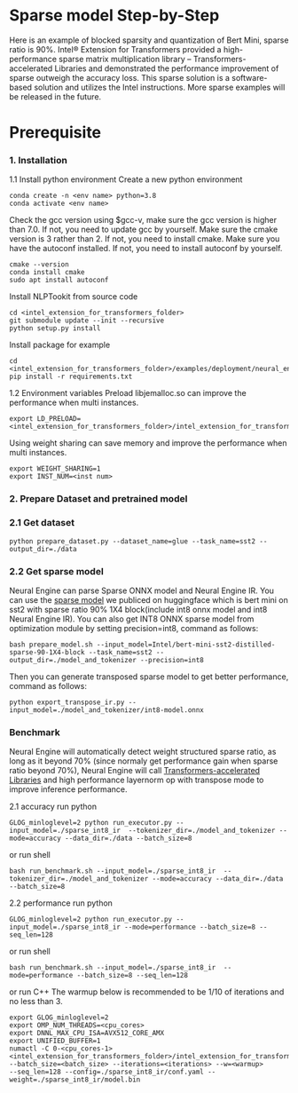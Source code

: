 # Sparse model Step-by-Step
Here is an example of blocked sparsity and quantization of Bert Mini, sparse ratio is 90%.
Intel® Extension for Transformers provided a high-performance sparse matrix multiplication library – Transformers-accelerated Libraries and demonstrated the performance improvement of sparse outweigh the accuracy loss.
This sparse solution is a software-based solution and utilizes the Intel instructions. More sparse examples will be released in the future.
# Prerequisite

### 1\. Installation

1.1 Install python environment
Create a new python environment

```shell
conda create -n <env name> python=3.8
conda activate <env name>
```

Check the gcc version using $gcc-v, make sure the gcc version is higher than 7.0.
If not, you need to update gcc by yourself.
Make sure the cmake version is 3 rather than 2.
If not, you need to install cmake.
Make sure you have the autoconf installed.
If not, you need to install autoconf by yourself.

```shell
cmake --version
conda install cmake
sudo apt install autoconf
```

Install NLPTookit from source code

```shell
cd <intel_extension_for_transformers_folder>
git submodule update --init --recursive
python setup.py install
```
Install package for example
```shell
cd <intel_extension_for_transformers_folder>/examples/deployment/neural_engine/sst2/bert_mini
pip install -r requirements.txt
```

1.2 Environment variables Preload libjemalloc.so can improve the performance when multi instances.

```
export LD_PRELOAD=<intel_extension_for_transformers_folder>/intel_extension_for_transformers/backends/neural_engine/executor/third_party/jemalloc/lib/libjemalloc.so
```

Using weight sharing can save memory and improve the performance when multi instances.

```
export WEIGHT_SHARING=1
export INST_NUM=<inst num>
```

### 2\. Prepare Dataset and pretrained model

### 2.1 Get dataset

```shell
python prepare_dataset.py --dataset_name=glue --task_name=sst2 --output_dir=./data
```

### 2.2 Get sparse model

Neural Engine can parse Sparse ONNX model and Neural Engine IR.
You can use the [sparse model](https://huggingface.co/Intel/bert-mini-sst2-distilled-sparse-90-1X4-block) we publiced on huggingface which is bert mini on sst2 with sparse ratio 90% 1X4 block(include int8 onnx model and int8 Neural Engine IR).
You can also get INT8 ONNX sparse model from optimization module by setting precision=int8, command as follows:
```shell
bash prepare_model.sh --input_model=Intel/bert-mini-sst2-distilled-sparse-90-1X4-block --task_name=sst2 --output_dir=./model_and_tokenizer --precision=int8
```
Then you can generate transposed sparse model to get better performance, command as follows:
```shell
python export_transpose_ir.py --input_model=./model_and_tokenizer/int8-model.onnx
```

### Benchmark
Neural Engine will automatically detect weight structured sparse ratio, as long as it beyond 70% (since normaly get performance gain when sparse ratio beyond 70%), Neural Engine will call [Transformers-accelerated Libraries](https://github.com/intel/intel-extension-for-transformers/tree/develop/intel_extension_for_transformers/backends/neural_engine/kernels) and high performance layernorm op with transpose mode to improve inference performance.

  2.1 accuracy
  run python
  ```shell
  GLOG_minloglevel=2 python run_executor.py --input_model=./sparse_int8_ir  --tokenizer_dir=./model_and_tokenizer --mode=accuracy --data_dir=./data --batch_size=8
  ```
  or run shell
  ```shell
  bash run_benchmark.sh --input_model=./sparse_int8_ir  --tokenizer_dir=./model_and_tokenizer --mode=accuracy --data_dir=./data --batch_size=8
  ```

  2.2 performance
  run python
  
  ```shell
  GLOG_minloglevel=2 python run_executor.py --input_model=./sparse_int8_ir --mode=performance --batch_size=8 --seq_len=128
  ```
  
  or run shell
  
  ```shell
  bash run_benchmark.sh --input_model=./sparse_int8_ir  --mode=performance --batch_size=8 --seq_len=128
  ```
  
  or run C++
  The warmup below is recommended to be 1/10 of iterations and no less than 3.
  
  ```
  export GLOG_minloglevel=2
  export OMP_NUM_THREADS=<cpu_cores>
  export DNNL_MAX_CPU_ISA=AVX512_CORE_AMX
  export UNIFIED_BUFFER=1
  numactl -C 0-<cpu_cores-1> <intel_extension_for_transformers_folder>/intel_extension_for_transformers/backends/neural_engine/bin/neural_engine
  --batch_size=<batch_size> --iterations=<iterations> --w=<warmup>
  --seq_len=128 --config=./sparse_int8_ir/conf.yaml --weight=./sparse_int8_ir/model.bin
  ```

